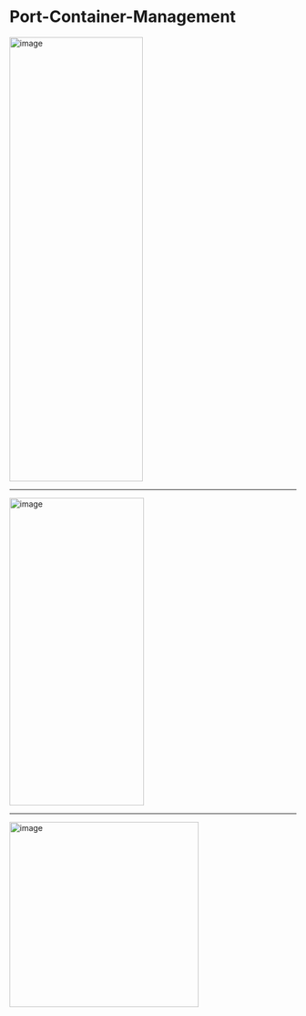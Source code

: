 # Port-Container-Management

<img width="234" height="780" alt="image" src="https://github.com/user-attachments/assets/3ed1e563-72bf-4587-9fa2-5a034f77345c" />

---

<img width="236" height="540" alt="image" src="https://github.com/user-attachments/assets/44732fa3-f24a-4776-b061-439f813ef3cd" />

---

<img width="332" height="325" alt="image" src="https://github.com/user-attachments/assets/7ac2c22e-2374-4ae0-af14-ce50967b5db0" />
